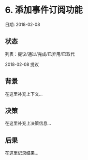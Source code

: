 # 6. 添加事件订阅功能

日期: 2018-02-08

## 状态

列表：提议/通过/完成/已弃用/已取代

2018-02-08 提议

## 背景

在这里补充上下文...

## 决策

在这里补充上决策信息...

## 后果

在这里记录结果...

